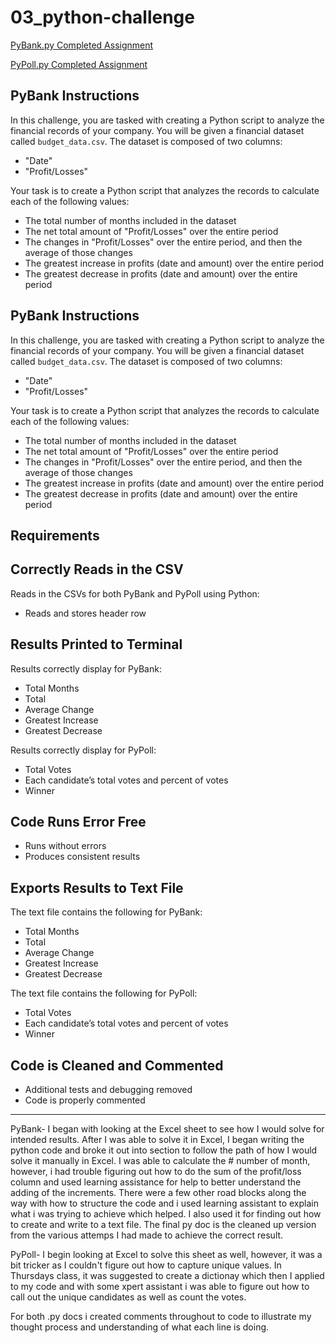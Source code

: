 # 03_python-challenge
[PyBank.py Completed Assignment](https://github.com/wrighang/03_python-challenge/blob/main/PyBank/main.py)

[PyPoll.py Completed Assignment](https://github.com/wrighang/03_python-challenge/blob/main/PyPoll/main.py)

## PyBank Instructions

In this challenge, you are tasked with creating a Python script to analyze the financial records of your company.
You will be given a financial dataset called `budget_data.csv`. The dataset is composed of two columns:
- "Date"
- "Profit/Losses"

Your task is to create a Python script that analyzes the records to calculate each of the following values:

- The total number of months included in the dataset
- The net total amount of "Profit/Losses" over the entire period
- The changes in "Profit/Losses" over the entire period, and then the average of those changes
- The greatest increase in profits (date and amount) over the entire period
- The greatest decrease in profits (date and amount) over the entire period

## PyBank Instructions

In this challenge, you are tasked with creating a Python script to analyze the financial records of your company.
You will be given a financial dataset called `budget_data.csv`. The dataset is composed of two columns:
- "Date"
- "Profit/Losses"

Your task is to create a Python script that analyzes the records to calculate each of the following values:

- The total number of months included in the dataset
- The net total amount of "Profit/Losses" over the entire period
- The changes in "Profit/Losses" over the entire period, and then the average of those changes
- The greatest increase in profits (date and amount) over the entire period
- The greatest decrease in profits (date and amount) over the entire period

## Requirements

## Correctly Reads in the CSV
Reads in the CSVs for both PyBank and PyPoll using Python:
- Reads and stores header row

## Results Printed to Terminal
Results correctly display for PyBank:
- Total Months
- Total
- Average Change
- Greatest Increase
- Greatest Decrease

Results correctly display for PyPoll:
- Total Votes
- Each candidate’s total votes and percent of votes
- Winner

## Code Runs Error Free
- Runs without errors
- Produces consistent results

## Exports Results to Text File
The text file contains the following for PyBank:
- Total Months
- Total
- Average Change
- Greatest Increase
- Greatest Decrease

The text file contains the following for PyPoll:
- Total Votes
- Each candidate’s total votes and percent of votes
- Winner

## Code is Cleaned and Commented
- Additional tests and debugging removed
- Code is properly commented

------------------------

PyBank- I began with looking at the Excel sheet to see how I would solve for intended results. After I was able to solve it in Excel, I began writing the python code and broke it out into section to follow the path of how I would solve it manually in Excel. I was able to calculate the # number of month, however, i had trouble figuring out how to do the sum of the profit/loss column and used learning assistance for help to better understand the adding of the increments. There were a few other road blocks along the way with how to structure the code and i used learning assistant to explain what i was trying to achieve which helped. I also used it for finding out how to create and write to a text file. The final py doc is the cleaned up version from the various attemps I had made to achieve the correct result. 

PyPoll- I begin looking at Excel to solve this sheet as well, however, it was a bit tricker as I couldn't figure out how to capture unique values. In Thursdays class, it was suggested to create a dictionay which then I applied to my code and with some xpert assistant i was able to figure out how to call out the unique candidates as well as count the votes. 

For both .py docs i created comments throughout to code to illustrate my thought process and understanding of what each line is doing.
